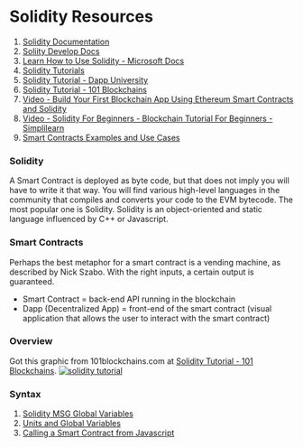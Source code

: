 # Solidity Resources

1. [Solidity Documentation](https://docs.soliditylang.org/en/v0.8.8/)
2. [Soliity Develop Docs](https://docs.soliditylang.org/en/develop/)
3. [Learn How to Use Solidity - Microsoft Docs](https://docs.microsoft.com/en-us/learn/modules/blockchain-learning-solidity/)
4. [Solidity Tutorials](https://www.tutorialspoint.com/solidity/index.htm)
5. [Solidity Tutorial - Dapp University](https://www.dappuniversity.com/articles/solidity-tutorial)
6. [Solidity Tutorial - 101 Blockchains](https://101blockchains.com/solidity-tutorial/)
7. [Video - Build Your First Blockchain App Using Ethereum Smart Contracts and Solidity](https://www.youtube.com/watch?v=coQ5dg8wM2o)
8. [Video - Solidity For Beginners - Blockchain Tutorial For Beginners - Simplilearn](https://www.youtube.com/watch?v=YjbIrNRqiYU)
9. [Smart Contracts Examples and Use Cases](https://existek.com/blog/what-are-smart-contracts-examples-and-use-cases/)

### Solidity
A Smart Contract is deployed as byte code, but that does not imply you will have to write it that way. You will find various high-level languages in the community that compiles and converts your code to the EVM bytecode. The most popular one is Solidity. Solidity is an object-oriented and static language influenced by C++ or Javascript.

### Smart Contracts
Perhaps the best metaphor for a smart contract is a vending machine, as described by Nick Szabo. With the right inputs, a certain output is guaranteed.
- Smart Contract = back-end API running in the blockchain
- Dapp (Decentralized App) = front-end of the smart contract (visual application that allows the user to interact with the smart contract)

### Overview
Got this graphic from 101blockchains.com at [Solidity Tutorial - 101 Blockchains](https://101blockchains.com/solidity-tutorial/).
<a href='https://101blockchains.com/blockchain-infographics/'> <img src="https://101blockchains.com/wp-content/uploads/2021/05/solidity-tutorial.png" alt="solidity tutorial" border='0' /> </a>

### Syntax
1. [Solidity MSG Global Variables](https://medium.com/upstate-interactive/what-you-need-to-know-about-msg-global-variables-in-solidity-566f1e83cc69)
2. [Units and Global Variables](https://docs.soliditylang.org/en/v0.8.10/units-and-global-variables.html)
3. [Calling a Smart Contract from Javascript](https://ethereum.org/en/developers/tutorials/calling-a-smart-contract-from-javascript/)
